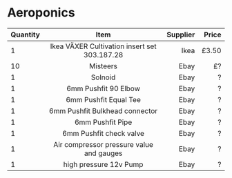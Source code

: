 # Aeroponics


| Quantity        | Item           | Supplier  | Price|
| ------------- |:-------------:| -----:|-----:|
| 1      | Ikea VÄXER Cultivation insert set 303.187.28 | Ikea | £3.50|
| 10     | Misteers | Ebay | £?|
| 1      | Solnoid | Ebay | ?|
| 1      | 6mm Pushfit 90 Elbow | Ebay | ?|
| 1      | 6mm Pushfit Equal Tee | Ebay | ?|
| 1      | 6mm Pushfit Bulkhead connector | Ebay | ?|
| 1      | 6mm Pushfit Pipe | Ebay | ?|
| 1      | 6mm Pushfit check valve | Ebay | ?|
| 1      | Air compressor pressure value and gauges | Ebay | ?|
| 1      | high pressure 12v Pump | Ebay | ?|
